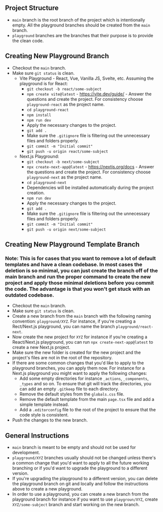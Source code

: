 ## Project Structure

- `main` branch is the root branch of the project which is intentionally empty. All the playground branches should be created from the `main` branch.
- `playground` branches are the branches that their purpose is to provide the clean code.

## Creating New Playground Branch
- Checkout the `main` branch.
- Make sure `git status` is clean.
  - Vite Playground - React, Vue, Vanilla JS, Svelte, etc. Assuming the playground is for React:
    - `git checkout -b react/some-subject`
    - `npm create vite@latest` - https://vite.dev/guide/ - Answer the questions and create the project. For consistency choose `playground-react` as the project name.
    - `cd playground-react`
    - `npm install`
    - `npm run dev`
    - Apply the necessary changes to the project.
    - `git add .`
    - Make sure the `.gitignore` file is filtering out the unnecessary files and folders properly.
    - `git commit -m "Initial commit"`
    - `git push -u origin react/some-subject`
  - Next.js Playground:
    - `git checkout -b next/some-subject`
    - `npx create-next-app@latest` - https://nextjs.org/docs - Answer the questions and create the project. For consistency choose `playground-next` as the project name.
    - `cd playground-next`
    - Dependencies will be installed automatically during the project creation.
    - `npm run dev`
    - Apply the necessary changes to the project.
    - `git add .`
    - Make sure the `.gitignore` file is filtering out the unnecessary files and folders properly.
    - `git commit -m "Initial commit"`
    - `git push -u origin next/some-subject`


## Creating New Playground Template Branch
### Note: This is for cases that you want to remove a lot of default templates and have a clean codebase. In most cases the deletion is so minimal, you can just create the branch off of the main branch and run the proper command to create the new project and apply those minimal deletions before you commit the code. The advantage is that you won't get stuck with an outdated codebase.

- Checkout the `main` branch.
- Make sure `git status` is clean.
- Create a new branch from the `main` branch with the following naming convention: `playground/XYZ`. For instance, if you're creating a Rect/Next.js playground, you can name the branch `playground/react-next`.
- Now create the new project for `XYZ` for instance if you're creating a React/Next.js playground, you can run `npx create-next-app@latest` to create a new Next.js project.
- Make sure the new folder is created for the new project and the project's files are not in the root of the repository.
- If there are some common changes that you'd like to apply to the playground branches, you can apply them now. For instance for a Next.js playground you might want to apply the following changes:
  - Add some empty directories for instance `_actions`, `_components`, `_types` and so on. To ensure that git will track the directories, you can add an empty `.gitkeep` file to each directory.
  - Remove the default styles from the `globals.css` file.
  - Remove the default template from the main `page.tsx` file and add a simple template instead.
  - Add a `.editorconfig` file to the root of the project to ensure that the code style is consistent. 
- Push the changes to the new branch.

## General Instructions
- `main` branch is meant to be empty and should not be used for development.
- `playground/XYZ` branches usually should not be changed unless there's a common change that you'd want to apply to all the future working branching or if you'd want to upgrade the playground to a different version.
- If you're upgrading the playground to a different version, you can delete the playground branch on git and locally and follow the instructions above to create a new playground.
- In order to use a playground, you can create a new branch from the playground branch for instance if you want to use `playgroun/XYZ`, create `XYZ/some-subject` branch and start working on the new branch.
